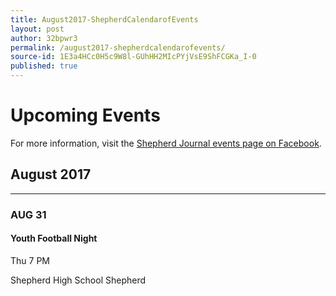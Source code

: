 ```yaml
---
title: August2017-ShepherdCalendarofEvents
layout: post
author: 32bpwr3
permalink: /august2017-shepherdcalendarofevents/
source-id: 1E3a4HCc0H5c9W8l-GUhHH2MIcPYjVsE9ShFCGKa_I-0
published: true
---
```

# Upcoming Events

For more information, visit the [Shepherd Journal events page on Facebook](https://www.facebook.com/pg/shepherdjournal/events/).

## August 2017

* * *


### AUG 31

#### Youth Football Night

Thu 7 PM

Shepherd High SchoolShepherd

